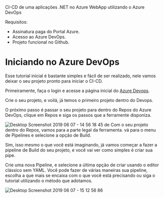 CI-CD de uma aplicações .NET no Azure WebApp utilizando o Azure DevOps

Requisitos:
- Assinatura paga do Portal Azure.
- Acesso ao Azure DevOps.
- Projeto funcional no Github.

# Iniciando no Azure DevOps

Esse tutorial inicial é bastante simples e fácil de ser realizado, nele vamos deixar o seu projeto pronto para iniciar o CI-CD.

Primeiramente, faça o login e acesse a página inicial do  [Azure Devops](https://dev.azure.com).

Crie o seu projeto, e voilá, já temos o primeiro projeto dentro do Devops.

O próximo passo é passar o seu projeto para dentro do Repos do Azure DevOps, clique em Repos e siga os passos que a ferramente disponiza.

![Desktop Screenshot 2019 06 07 - 14 56 18 45](https://user-images.githubusercontent.com/45598049/59124359-ce5d3e00-8935-11e9-9ee8-dc0fcfc642b5.png)
de 
Com o seu projeto dentro do Repos, vamos para a parte legal da ferramenta. vá para o menu de Pipelines e selecione a opção de Build.

Sim, isso mesmo o que você está imaginando, já vamos começar a fazer a pipeline de Build do seu projeto, e você vai ver como simples é criar sua pipe.

Crie uma nova Pipeline, e selecione a última opção de criar usando o editor clássico sem YAML. Você pode fazer de várias maneiras sua pipeline, escolha a que mais se encaixa com o que você está precisando ou siga o tutorial utilizando o método que adotamos.

![Desktop Screenshot 2019 06 07 - 15 12 56 86](https://user-images.githubusercontent.com/45598049/59124780-f4371280-8936-11e9-81a4-a91c756ca0cb.png)
